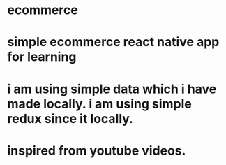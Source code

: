 # ecommerce
# simple ecommerce react native app for learning 
# i am using simple data which i have made locally. i am using simple redux since it locally.
# inspired from youtube videos.
